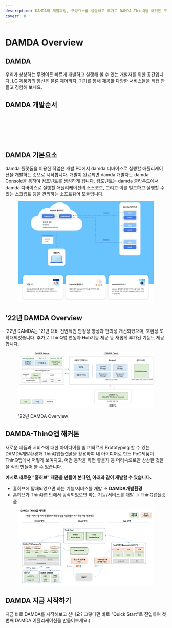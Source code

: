 ```yaml
---
description: DAMDA의 개발과정, 구성요소를 설명하고 추가로 DAMDA-ThinQ앱 해커톤 구성을 소개합니다.
coverY: 0
---
```


# DAMDA Overview

## DAMDA <a href="#damda" id="damda"></a>

우리가 상상하는 무엇이든 빠르게 개발하고 실행해 볼 수 있는 개발자를 위한 공간입니다. LG 제품과의 통신은 물론 제어까지, 기기를 통해 제공할 다양한 서비스들을 직접 만들고 경험해 보세요.

## DAMDA 개발순서 <a href="#damda-1" id="damda-1"></a>

​

<figure><img src="https://files.gitbook.com/v0/b/gitbook-x-prod.appspot.com/o/spaces%2Fl3Km0lGSEvAZ1z7FtNCb%2Fuploads%2FZshVVr0lpqHpCH5VfjbF%2Fimage.png?alt=media&#x26;token=51ce95b3-3232-4573-b2f3-94c9da3cd468" alt=""><figcaption></figcaption></figure>

​

## DAMDA 기본요소  <a href="#damda-3" id="damda-3"></a>

damda 플랫폼을 이용한 작업은 개발 PC에서 damda 디바이스로 실행할 애플리케이션을 개발하는 것으로 시작합니다. 개발이 완료되면 damda 개발자는 damda Console을 통하여 컴포넌트를 생성하게 됩니다. 컴포넌트는 damda 클라우드에서 damda 디바이스로 실행할 애플리케이션의 소스코드, 그리고 이를 빌드하고 실행할 수 있는 스크립트 등을 관리하는 소프트웨어 모듈입니다.

<figure><img src=".gitbook/assets/image (2).png" alt=""><figcaption></figcaption></figure>

## '22년 DAMDA Overview

'22년 DAMDA는 '21년 대비 전반적인 안정성 향상과 편의성 개선되었으며, 호환성 또 확대되었습니다. 추가로 ThinQ앱 연동과 Hub기능 제공 등 새롭게 추가된 기능도 제공합니다.

<figure><img src=".gitbook/assets/image (19).png" alt=""><figcaption><p>'22년 DAMDA Overview</p></figcaption></figure>

## DAMDA-ThinQ앱 해커톤  <a href="#damda-4" id="damda-4"></a>

새로운 제품과 서비스에 대한 아이디어를 쉽고 빠르게 Prototyping 할 수 있는 DAMDA개발환경과 ThinQ앱플랫폼을 활용하여 내 아이디어로 만든 PoC제품이 ThinQ앱에서 어떻게 보여지고, 어떤 동작을 하면 좋을지 등 머리속으로만 상상한 것들을 직접 만들어 볼 수 있습니다.

**예시로 새로운 "홈허브" 제품을 만들어 본다면, 아래과 같이 개발할 수 있습니다.**

* 홈허브에 탑재되었으면 하는 기능/서비스를 개발 → **DAMDA개발환경**
* 홉허브가 ThinQ앱 안에서 동작되었으면 하는 기능/서비스를 개발 → ThinQ앱플랫폼

<figure><img src=".gitbook/assets/image (8).png" alt=""><figcaption></figcaption></figure>

## DAMDA 지금 시작하기 <a href="#damda-4" id="damda-4"></a>

지금 바로 DAMDA를 시작해보고 싶나요? 그렇다면 바로 "Quick Start"로 진입하여 첫번째 DAMDA 어플리케이션을 만들어보세요:)​
